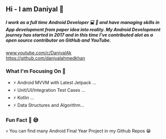 ## Hi - I am Daniyal 👋

##### I work as a full time Android Developer :computer: :iphone:  and have managing skills in App development from paper idea into reality. My Android Development journey has started in 2017 and in this time I've contributed alot as a open source contributor on GitHub and YouTube.

www.youtube.com/c/DaniyalAk  
https://github.com/daniyalahmedkhan

### What I'm Focusing On :muscle:

- ⚡ Android MVVM with Latest Jetpack ...
- ⚡ Unit/UI/Integration Test Cases ...
- ⚡ Kotlin ...
- ⚡ Data Structures and Algorithm...

### Fun Fact :hear_no_evil: :sweat_smile:

:skull: You can find many Android Final Year Project in my Github Repos :grin:
